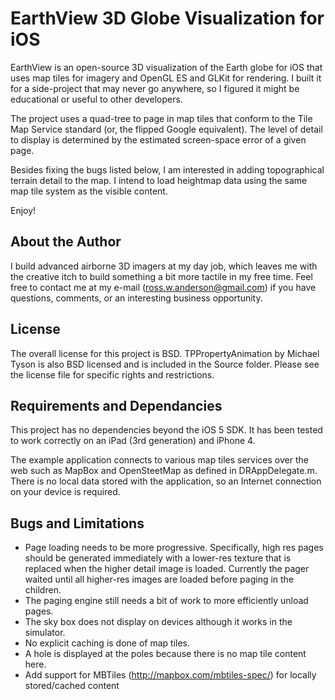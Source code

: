 EarthView 3D Globe Visualization for iOS
========================================

EarthView is an open-source 3D visualization of the Earth globe for iOS that uses map tiles for imagery and OpenGL ES and GLKit for rendering. I built it for a side-project that may never go anywhere, so I figured it might be educational or useful to other developers.

The project uses a quad-tree to page in map tiles that conform to the Tile Map Service standard (or, the flipped Google equivalent). The level of detail to display is determined by the estimated screen-space error of a given page.

Besides fixing the bugs listed below, I am interested in adding topographical terrain detail to the map. I intend to load heightmap data using the same map tile system as the visible content.

Enjoy!

About the Author
----------------

I build advanced airborne 3D imagers at my day job, which leaves me with the creative itch to build something a bit more tactile in my free time. Feel free to contact me at my e-mail (ross.w.anderson@gmail.com) if you have questions, comments, or an interesting business opportunity.

License
-------

The overall license for this project is BSD. TPPropertyAnimation by Michael Tyson is also BSD licensed and is included in the Source folder. Please see the license file for specific rights and restrictions.

Requirements and Dependancies
-----------------------------

This project has no dependencies beyond the iOS 5 SDK. It has been tested to work correctly on an iPad (3rd generation) and iPhone 4.

The example application connects to various map tiles services over the web such as MapBox and OpenSteetMap as defined in DRAppDelegate.m. There is no local data stored with the application, so an Internet connection on your device is required.

Bugs and Limitations
--------------------

- Page loading needs to be more progressive. Specifically, high res pages should be generated immediately with a lower-res texture that is replaced when the higher detail image is loaded. Currently the pager waited until all higher-res images are loaded before paging in the children.
- The paging engine still needs a bit of work to more efficiently unload pages.
- The sky box does not display on devices although it works in the simulator.
- No explicit caching is done of map tiles.
- A hole is displayed at the poles because there is no map tile content here.
- Add support for MBTiles (http://mapbox.com/mbtiles-spec/) for locally stored/cached content
